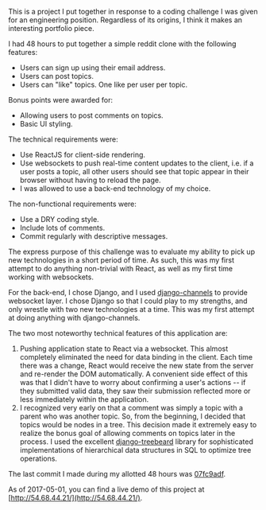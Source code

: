 This is a project I put together in response to a coding challenge I was given for an engineering
position. Regardless of its origins, I think it makes an interesting portfolio piece.

I had 48 hours to put together a simple reddit clone with the following features:
- Users can sign up using their email address.
- Users can post topics.
- Users can "like" topics. One like per user per topic.

Bonus points were awarded for:
- Allowing users to post comments on topics.
- Basic UI styling.

The technical requirements were:
- Use ReactJS for client-side rendering.
- Use websockets to push real-time content updates to the client, i.e.
if a user posts a topic, all other users should see that topic appear
in their browser without having to reload the page.
- I was allowed to use a back-end technology of my choice.

The non-functional requirements were:
- Use a DRY coding style.
- Include lots of comments.
- Commit regularly with descriptive messages.

The express purpose of this challenge was to evaluate my ability to pick up
new technologies in a short period of time. As such, this was my first attempt
to do anything non-trivial with React, as well as my first time working with
websockets.

For the back-end, I chose Django, and I used [django-channels](https://channels.readthedocs.io/en/stable/)
to provide websocket layer. I chose Django so that I could play to my strengths, and only wrestle with 
two new technologies at a time. This was my first attempt at doing anything with django-channels.

The two most noteworthy technical features of this application are:
1. Pushing application state to React via a websocket. This almost completely
eliminated the need for data binding in the client. Each time there was a change,
React would receive the new state from the server and re-render the DOM automatically.
A convenient side effect of this was that I didn't have to worry about confirming a
user's actions -- if they submitted valid data, they saw their submission reflected
more or less immediately within the application.
1. I recognized very early on that a comment was simply a topic with a parent who
was another topic. So, from the beginning, I decided that topics would be nodes in
a tree. This decision made it extremely easy to realize the bonus goal of allowing
comments on topics later in the process. I used the excellent [django-treebeard](http://django-treebeard.readthedocs.io/en/latest/) 
library for sophisticated implementations of hierarchical data structures in SQL to 
optimize tree operations.

The last commit I made during my allotted 48 hours was [07fc9adf](https://github.com/zbmott/smr-challenge/commit/07fc9adff0bb123e9995fb33f3e11a3ed867fc61).

As of 2017-05-01, you can find a live demo of this project at [http://54.68.44.21/](http://54.68.44.21/).